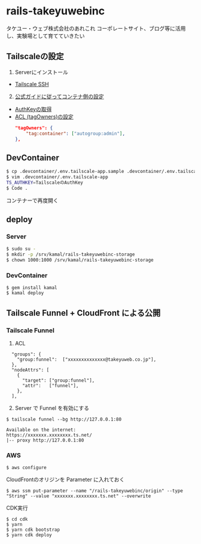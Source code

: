 # rails-takeyuwebinc

タケユー・ウェブ株式会社のあれこれ
コーポレートサイト、ブログ等に活用し、実験場として育てていきたい

## Tailscaleの設定
1. Serverにインストール
  - [Tailscale SSH](https://tailscale.com/kb/1193/tailscale-ssh)
2. [公式ガイドに従ってコンテナ側の設定](https://tailscale.com/blog/docker-tailscale-guide)
  - [AuthKeyの取得](https://login.tailscale.com/admin/settings/keys)
  - [ACL (tagOwners)の設定](https://login.tailscale.com/admin/acls/file)
    ```json
    "tagOwners": {
	    "tag:container": ["autogroup:admin"],
    },
    ```

## DevContainer
```bash
$ cp .devcontainer/.env.tailscale-app.sample .devcontainer/.env.tailscale-app
$ vim .devcontainer/.env.tailscale-app
TS_AUTHKEY=TailscaleのAuthKey
$ Code .
```

コンテナーで再度開く

## deploy

### Server
```bash
$ sudo su -
$ mkdir -p /srv/kamal/rails-takeyuwebinc-storage
$ chown 1000:1000 /srv/kamal/rails-takeyuwebinc-storage
```

### DevContainer
```
$ gem install kamal
$ kamal deploy
```

## Tailscale Funnel + CloudFront による公開
### Tailscale Funnel
1. ACL

```
  "groups": {
    "group:funnel":  ["xxxxxxxxxxxxxx@takeyuweb.co.jp"],
  },
  "nodeAttrs": [
    {
      "target": ["group:funnel"],
      "attr":   ["funnel"],
    },
  ],
```

2. Server で Funnel を有効にする

```
$ tailscale funnel --bg http://127.0.0.1:80

Available on the internet: 
https://xxxxxxx.xxxxxxxx.ts.net/
|-- proxy http://127.0.0.1:80
```

### AWS

```
$ aws configure
```

CloudFrontのオリジンを Parameter に入れておく

```
$ aws ssm put-parameter --name "/rails-takeyuwebinc/origin" --type "String" --value "xxxxxxx.xxxxxxxx.ts.net" --overwrite
```

CDK実行

```
$ cd cdk
$ yarn
$ yarn cdk bootstrap
$ yarn cdk deploy
```
